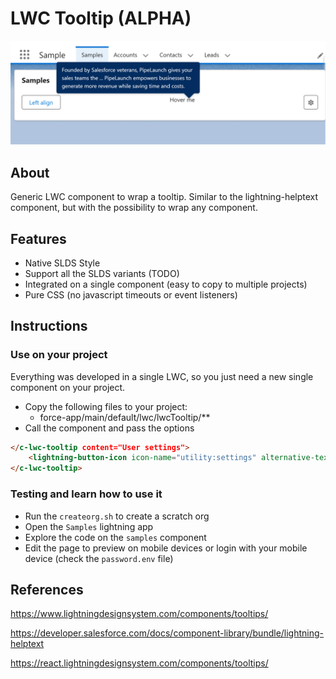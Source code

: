 # LWC Tooltip (ALPHA)

![sample](sample.png "sample")

## About

Generic LWC component to wrap a tooltip. Similar to the lightning-helptext component, but with the possibility to wrap any component.

## Features

-   Native SLDS Style
-   Support all the SLDS variants (TODO)
-   Integrated on a single component (easy to copy to multiple projects)
-   Pure CSS (no javascript timeouts or event listeners)

## Instructions

### Use on your project

Everything was developed in a single LWC, so you just need a new single component on your project.

-   Copy the following files to your project:
    -   force-app/main/default/lwc/lwcTooltip/\*\*
-   Call the component and pass the options

```html
</c-lwc-tooltip content="User settings">
    <lightning-button-icon icon-name="utility:settings" alternative-text="Settings" title="Settings"></lightning-button-icon>
</c-lwc-tooltip>
```

### Testing and learn how to use it

-   Run the `createorg.sh` to create a scratch org
-   Open the `Samples` lightning app
-   Explore the code on the `samples` component
-   Edit the page to preview on mobile devices or login with your mobile device (check the `password.env` file)

## References

https://www.lightningdesignsystem.com/components/tooltips/

https://developer.salesforce.com/docs/component-library/bundle/lightning-helptext

https://react.lightningdesignsystem.com/components/tooltips/
